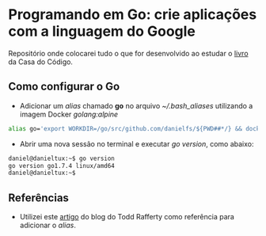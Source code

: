 # Programando em Go: crie aplicações com a linguagem do Google

Repositório onde colocarei tudo o que for desenvolvido ao estudar o [livro] da Casa do Código.

## Como configurar o Go

* Adicionar um *alias* chamado **go** no arquivo *~/.bash_aliases* utilizando a imagem Docker *golang:alpine*
```sh
alias go='export WORKDIR=/go/src/github.com/danielfs/${PWD##*/} && docker run --rm -v "$PWD":${WORKDIR} -w ${WORKDIR} golang:alpine go'
```

* Abrir uma nova sessão no terminal e executar *go version*, como abaixo:
```sh
daniel@danieltux:~$ go version
go version go1.7.4 linux/amd64
daniel@danieltux:~$
```

## Referências

* Utilizei este [artigo] do blog do Todd Rafferty como referência para adicionar o *alias*.

[livro]: <https://www.casadocodigo.com.br/products/livro-google-go>
[artigo]: <http://web-rat.com/posts/2016/09/06/compiling-go-for-alpine/>
